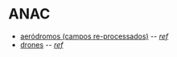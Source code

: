 # ANAC

- [aeródromos (campos re-processados)](/brasil/anac/aerodromos-all.json) -- *[ref](https://sistemas.anac.gov.br/dadosabertos/)*
- [drones](/brasil/anac/drones.json) -- *[ref](https://sistemas.anac.gov.br/dadosabertos/)*

